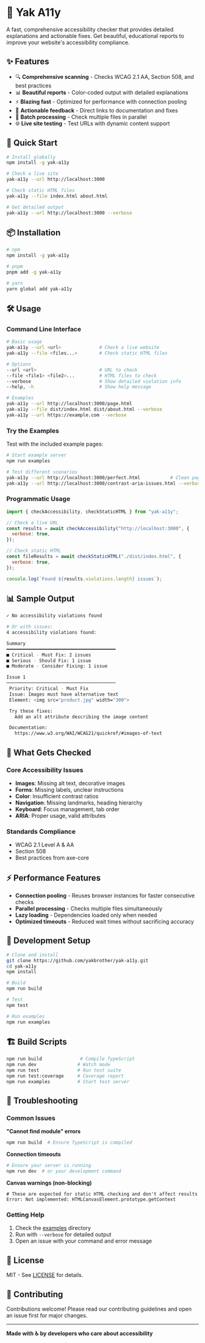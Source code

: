 # 🦌 Yak A11y

A fast, comprehensive accessibility checker that provides detailed explanations and actionable fixes. Get beautiful, educational reports to improve your website's accessibility compliance.

## ✨ Features

- 🔍 **Comprehensive scanning** - Checks WCAG 2.1 AA, Section 508, and best practices
- 📊 **Beautiful reports** - Color-coded output with detailed explanations
- ⚡ **Blazing fast** - Optimized for performance with connection pooling
- 🎯 **Actionable feedback** - Direct links to documentation and fixes
- 📁 **Batch processing** - Check multiple files in parallel
- 🌐 **Live site testing** - Test URLs with dynamic content support

## 🚀 Quick Start

```bash
# Install globally
npm install -g yak-a11y

# Check a live site
yak-a11y --url http://localhost:3000

# Check static HTML files
yak-a11y --file index.html about.html

# Get detailed output
yak-a11y --url http://localhost:3000 --verbose
```

## 📦 Installation

```bash
# npm
npm install -g yak-a11y

# pnpm
pnpm add -g yak-a11y

# yarn
yarn global add yak-a11y
```

## 🛠️ Usage

### Command Line Interface

```bash
# Basic usage
yak-a11y --url <url>              # Check a live website
yak-a11y --file <files...>        # Check static HTML files

# Options
--url <url>                       # URL to check
--file <file1> <file2>...         # HTML files to check
--verbose                         # Show detailed violation info
--help, -h                        # Show help message

# Examples
yak-a11y --url http://localhost:3000/page.html
yak-a11y --file dist/index.html dist/about.html --verbose
yak-a11y --url https://example.com --verbose
```

### Try the Examples

Test with the included example pages:

```bash
# Start example server
npm run examples

# Test different scenarios
yak-a11y --url http://localhost:3000/perfect.html           # Clean page ✅
yak-a11y --url http://localhost:3000/contrast-aria-issues.html --verbose  # Issues 🚨
```

### Programmatic Usage

```javascript
import { checkAccessibility, checkStaticHTML } from "yak-a11y";

// Check a live URL
const results = await checkAccessibility("http://localhost:3000", {
  verbose: true,
});

// Check static HTML
const fileResults = await checkStaticHTML("./dist/index.html", {
  verbose: true,
});

console.log(`Found ${results.violations.length} issues`);
```

## 📊 Sample Output

```bash
✓ No accessibility violations found

# Or with issues:
4 accessibility violations found:

Summary
━━━━━━━━━━━━━━━━━━━━━━━━━━━━━━━━━━━━━━━━
■ Critical - Must Fix: 2 issues
■ Serious - Should Fix: 1 issue
■ Moderate - Consider Fixing: 1 issue

Issue 1
────────────────────────────────────────
 Priority: Critical - Must Fix
 Issue: Images must have alternative text
 Element: <img src="product.jpg" width="300">

 Try these fixes:
   Add an alt attribute describing the image content

 Documentation:
   https://www.w3.org/WAI/WCAG21/quickref/#images-of-text
```

## 🎯 What Gets Checked

### Core Accessibility Issues

- **Images**: Missing alt text, decorative images
- **Forms**: Missing labels, unclear instructions
- **Color**: Insufficient contrast ratios
- **Navigation**: Missing landmarks, heading hierarchy
- **Keyboard**: Focus management, tab order
- **ARIA**: Proper usage, valid attributes

### Standards Compliance

- WCAG 2.1 Level A & AA
- Section 508
- Best practices from axe-core

## ⚡ Performance Features

- **Connection pooling** - Reuses browser instances for faster consecutive checks
- **Parallel processing** - Checks multiple files simultaneously
- **Lazy loading** - Dependencies loaded only when needed
- **Optimized timeouts** - Reduced wait times without sacrificing accuracy

## 🔧 Development Setup

```bash
# Clone and install
git clone https://github.com/yakbrother/yak-a11y.git
cd yak-a11y
npm install

# Build
npm run build

# Test
npm test

# Run examples
npm run examples
```

## 🏗️ Build Scripts

```bash
npm run build              # Compile TypeScript
npm run dev               # Watch mode
npm run test              # Run test suite
npm run test:coverage     # Coverage report
npm run examples          # Start test server
```

## 🐛 Troubleshooting

### Common Issues

**"Cannot find module" errors**

```bash
npm run build  # Ensure TypeScript is compiled
```

**Connection timeouts**

```bash
# Ensure your server is running
npm run dev  # or your development command
```

**Canvas warnings (non-blocking)**

```
# These are expected for static HTML checking and don't affect results
Error: Not implemented: HTMLCanvasElement.prototype.getContext
```

### Getting Help

1. Check the [examples](./examples/) directory
2. Run with `--verbose` for detailed output
3. Open an issue with your command and error message

## 📄 License

MIT - See [LICENSE](LICENSE) for details.

## 🤝 Contributing

Contributions welcome! Please read our contributing guidelines and open an issue first for major changes.

---

**Made with ♿ by developers who care about accessibility**
